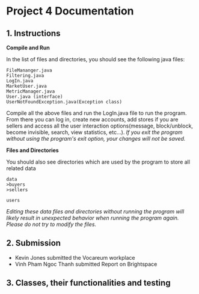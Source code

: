 # Project 4 Documentation


## 1. Instructions


**Compile and Run**


In the list of files and directories, you should see the following java files:
```
FileMananger.java
Filtering.java
LogIn.java
MarketUser.java
MetricManager.java
User.java (interface)
UserNotFoundException.java(Exception class)
```
Compile all the above files and run the LogIn.java file to run the program. From there you can log in, create new accounts, add stores if you are sellers and access all the user interaction options(message, block/unblock, become invisible, search, view statistics, etc...). *If you exit the program without using the program's exit option, your changes will not be saved.*


**Files and Directories**


You should also see directories which are used by the program to store all related data
```
data
>buyers
>sellers

users
```
*Editing these data files and directories without running the program will likely result in unexpected behavior when running the program again. Please do not try to modify the files.*


## 2. Submission
- Kevin Jones submitted the Vocareum workplace
- Vinh Pham Ngoc Thanh submitted Report on Brightspace


## 3. Classes, their functionalities and testing



